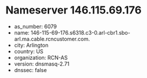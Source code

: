 # Nameserver 146.115.69.176

* as_number: 6079
* name: 146-115-69-176.s6318.c3-0.arl-cbr1.sbo-arl.ma.cable.rcncustomer.com.
* city: Arlington
* country: US
* organization: RCN-AS
* version: dnsmasq-2.71
* dnssec: false
